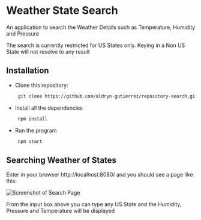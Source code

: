 # Weather State Search

An application to search the Weather Details such as Temperature, Humidity and Pressure

The search is currently restricted for US States only. Keying in a Non US State will not resolve to any result

## Installation

-  Clone this repository:
	```bash
	 git clone https://github.com/aldryn-gutierrez/repository-search.git
	```

- Install all the dependencies
	```bash
	 npm install
	```
- Run the program
	```bash
	 npm start
	```

## Searching Weather of States

Enter in your browser http://localhost:8080/ and you should see a  page like this:

![Screenshot of Search Page](http://tinyimg.io/i/MuwsN2B.png)

From the input box above you can type any US State and the Humidity, Pressure and Temperature will be displayed

